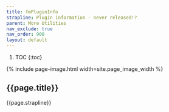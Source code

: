 ```yaml
---
title: fmPluginInfo
strapline: Plugin information - never released!?
parent: More Utilities
nav_exclude: true
nav_order: 900
layout: default
---
```

1. TOC
{:toc}

{% include page-image.html width=site.page_image_width %}

## {{page.title}}

{{page.strapline}}
